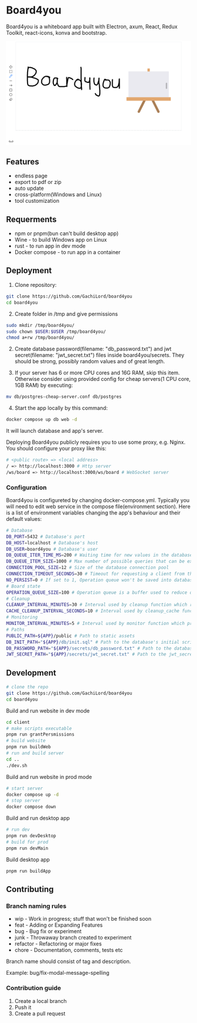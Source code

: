 # Board4you
Board4you is a whiteboard app built with Electron, axum, React, Redux Toolkit, react-icons, konva and bootstrap.

![Img](/screenshot.png)

## Features
- endless page
- export to pdf or zip
- auto update
- cross-platform(Windows and Linux)
- tool customization

## Requerments
- npm or pnpm(bun can't build desktop app)
- Wine - to build Windows app on Linux
- rust - to run app in dev mode
- Docker compose - to run app in a container


## Deployment

1. Clone repository:
```bash
git clone https://github.com/GachiLord/board4you
cd board4you
```
2. Create folder in /tmp and give permissions
```bash
sudo mkdir /tmp/board4you/
sudo chown $USER:$USER /tmp/board4you/
chmod a+rw /tmp/board4you/
```
2. Create database password(filename: "db_password.txt") and jwt secret(filename: "jwt_secret.txt") files inside board4you/secrets.
They should be strong, possibly random values and of great length.

3. If your server has 6 or more CPU cores and 16G RAM, skip this item. Otherwise consider using provided config for cheap servers(1 CPU core, 1GB RAM) by executing:
```bash
mv db/postgres-cheap-server.conf db/postgres
```

4. Start the app locally by this command:
```bash
docker compose up db web -d
```
It will launch database and app's server.

Deploying Board4you publicly requires you to use some proxy, e.g. Nginx.
You should configure your proxy like this:
```bash
# <public route> => <local address>
/ => http://localhost:3000 # Http server
/ws/board => http://localhost:3000/ws/board # WebSocket server
```

### Configuration

Board4you is configureted by changing docker-compose.yml.
Typically you will need to edit web service in the compose file(environment section).
Here is a list of environment variables changing the app's behaviour and their default values:
```bash
# Database
DB_PORT=5432 # Database's port
DB_HOST=localhost # Database's host
DB_USER=board4you # Database's user
DB_QUEUE_ITER_TIME_MS=200 # Waiting time for new values in the database queue. Greater value = less queries and slower response time. Less value = more queries and faster response time
DB_QUEUE_ITEM_SIZE=1000 # Max number of possible queries that can be executed at a time. Greater size = more used RAM and less queries  
CONNECTION_POOL_SIZE=12 # Size of the database connection pool
CONNECTION_TIMEOUT_SECONDS=30 # Timeout for requesting a client from the connection pool
NO_PERSIST=0 # If set to 1, Operation queue won't be saved into database
# Board state
OPERATION_QUEUE_SIZE=100 # Operation queue is a buffer used to reduce queries to the database. Greater buffer = less queries and more used RAM
# Cleanup
CLEANUP_INTERVAL_MINUTES=30 # Interval used by cleanup function which removes unused rooms from RAM
CACHE_CLEANUP_INTERVAL_SECONDS=10 # Interval used by cleanup_cache function which clears cached data from the database. Greater value = less queries during connection to the room and more used RAM
# Monitoring
MONITOR_INTERVAL_MINUTES=5 # Interval used by monitor function which prints useful info about the app
# Paths
PUBLIC_PATH=${APP}/public # Path to static assets
DB_INIT_PATH="${APP}/db/init.sql" # Path to the database's initial script
DB_PASSWORD_PATH="${APP}/secrets/db_password.txt" # Path to the database's password file
JWT_SECRET_PATH="${APP}/secrets/jwt_secret.txt" # Path to the jwt_secret file
```

## Development

```bash
# clone the repo
git clone https://github.com/GachiLord/board4you
cd board4you
```
Build and run website in dev mode
```bash
cd client
# make scripts executable
pnpm run grantPersmissions
# build website
pnpm run buildWeb
# run and build server
cd ..
./dev.sh
```
Build and run website in prod mode
```bash
# start server
docker compose up -d
# stop server
docker compose down
```

Build and run desktop app
```bash
# run dev
pnpm run devDesktop
# build for prod
pnpm run devMain
```
Build desktop app
```bash
pnpm run buildApp
```

## Contributing
### Branch naming rules
- wip - Work in progress; stuff that won't be finished soon
- feat - Adding or Expanding Features
- bug - Bug fix or experiment
- junk - Throwaway branch created to experiment
- refactor - Refactoring or major fixes
- chore - Documentation, comments, tests etc

Branch name should consist of tag and description.

Example: bug/fix-modal-message-spelling

### Contribution guide
1. Create a local branch
2. Push it
3. Create a pull request
